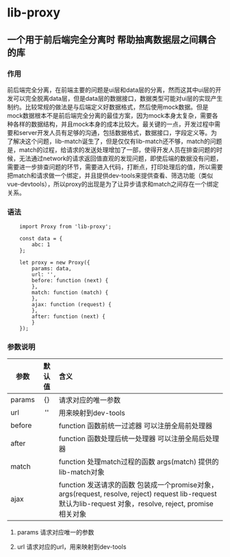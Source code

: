 # lib-proxy

## 一个用于前后端完全分离时 帮助抽离数据层之间耦合的库

### 作用
前后端完全分离，在前端主要的问题是ui层和data层的分离，然而这其中ui层的开发可以完全脱离data层，但是data层的数据接口，数据类型可能对ui层的实现产生制约。比较常规的做法是与后端定义好数据格式，然后使用mock数据。但是mock数据根本不是前后端完全分离的最佳方案，因为mock本身太复杂，需要各种各样的数据结构，并且mock本身的成本比较大。最关键的一点，开发过程中需要和server开发人员有足够的沟通，包括数据格式，数据接口，字段定义等。为了解决这个问题，lib-match诞生了，但是仅仅有lib-match还不够，match的问题是，match的过程，给请求的发送处理增加了一部，使得开发人员在排查问题的时候，无法通过network的请求返回值直观的发现问题，即使后端的数据没有问题，需要进一步排查问题的环节，需要进入代码，打断点，打印处理后的值，所以需要把match和请求做一个绑定，并且提供dev-tools来提供查看、筛选功能（类似vue-devtools），所以proxy的出现是为了让异步请求和match之间存在一个绑定关系。

### 语法

```
    import Proxy from 'lib-proxy';

    const data = {
        abc: 1
    };

    let proxy = new Proxy({
        params: data,
        url: '',
        before: function (next) {
        },
        match: function (match) {
        },
        ajax: function (request) {
        },
        after: function (next) {
        }
    });

```

### 参数说明
| 参数 | 默认值 | 含义 |
| ---- | :----: | :--- |
| params | {} | 请求对应的唯一参数 |
| url | '' | 用来映射到dev-tools |
| before | | function 函数前统一过滤器 可以注册全局前处理器 |
| after | | function 函数处理后统一处理器 可以注册全局后处理器 |
| match | | function 处理match过程的函数 args(match) 提供的lib-match对象 |
| ajax | | function 发送请求的函数 包装成一个promise对象，args(request, resolve, reject) request lib-request 默认为lib-request 对象，resolve, reject, promise相关对象 |

1. params
请求对应唯一的参数

2. url
请求对应的url，用来映射到dev-tools
